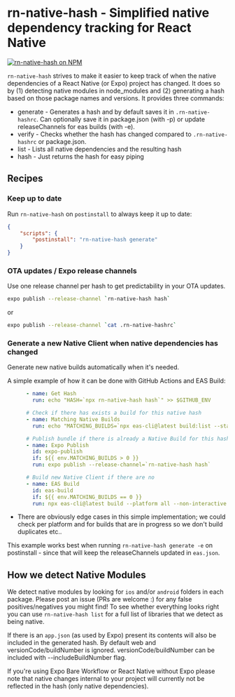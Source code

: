 # rn-native-hash - Simplified native dependency tracking for React Native

[![rn-native-hash on NPM](https://img.shields.io/npm/v/rn-native-hash)](https://www.npmjs.com/package/rn-native-hash)

`rn-native-hash` strives to make it easier to keep track of when the native dependencies of a React Native (or Expo) project has changed. It does so by (1) detecting native modules in node_modules and (2) generating a hash based on those package names and versions. It provides three commands:
- generate - Generates a hash and by default saves it in `.rn-native-hashrc`. Can optionally save it in package.json (with -p) or update releaseChannels for eas builds (with -e).
- verify - Checks whether the hash has changed compared to `.rn-native-hashrc` or package.json.
- list - Lists all native dependencies and the resulting hash
- hash - Just returns the hash for easy piping

## Recipes

### Keep up to date
Run `rn-native-hash` on `postinstall` to always keep it up to date:
```json
{
    "scripts": {
        "postinstall": "rn-native-hash generate"
    }
}
```

### OTA updates / Expo release channels
Use one release channel per hash to get predictability in your OTA updates.

```bash
expo publish --release-channel `rn-native-hash hash`
```
or
```bash
expo publish --release-channel `cat .rn-native-hashrc`
```

### Generate a new Native Client when native dependencies has changed
Generate new native builds automatically when it's needed. 

A simple example of how it can be done with GitHub Actions and EAS Build:
```yml
      - name: Get Hash
        run: echo "HASH=`npx rn-native-hash hash`" >> $GITHUB_ENV

      # Check if there has exists a build for this native hash
      - name: Matching Native Builds
        run: echo "MATCHING_BUILDS=`npx eas-cli@latest build:list --status=finished | grep -c $HASH`" >> $GITHUB_ENV

      # Publish bundle if there is already a Native Build for this hash out there:
      - name: Expo Publish
        id: expo-publish
        if: ${{ env.MATCHING_BUILDS > 0 }}
        run: expo publish --release-channel=`rn-native-hash hash`

      # Build new Native Client if there are no
      - name: EAS Build
        id: eas-build
        if: ${{ env.MATCHING_BUILDS == 0 }}
        run: npx eas-cli@latest build --platform all --non-interactive --no-wait
```
* There are obviously edge cases in this simple implementation; we could check per platform and for builds that are in progress so we don't build duplicates etc..

This example works best when running `rn-native-hash generate -e` on postinstall - since that will keep the releaseChannels updated in `eas.json`.

## How we detect Native Modules
We detect native modules by looking for `ios` and/or `android` folders in each package. Please post an issue (PRs are welcome :) for any false positives/negatives you might find! To see whether everything looks right you can use `rn-native-hash list` for a full list of libraries that we detect as being native.

If there is an `app.json` (as used by Expo) present its contents will also be included in the generated hash. By default web and versionCode/buildNumber is ignored. versionCode/buildNumber can be included with --includeBuildNumber flag.

If you're using Expo Bare Workflow or React Native without Expo please note that native changes internal to your project will currently not be reflected in the hash (only native dependencies).